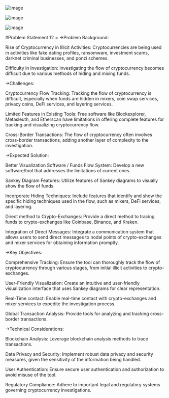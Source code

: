 ![image](https://github.com/sahilrohera10/RJPOLICE_HACK_1330_HackerX_12/assets/90958499/0eea8dd7-cd9d-4f85-a7b4-3eec36a7120e)

![image](https://github.com/sahilrohera10/RJPOLICE_HACK_1330_HackerX_12/assets/90958499/9b0e48e1-34db-45b8-9787-e6d4b32b3dde)

![image](https://github.com/sahilrohera10/RJPOLICE_HACK_1330_HackerX_12/assets/90958499/771ccc41-9f68-4db0-b43e-ac5cef1753fa)

#Problem Statement 12
×
->Problem Background:

Rise of Cryptocurrency in Illicit Activities:
Cryptocurrencies are being used in activities like fake dating profiles, ransomware, investment scams, darknet criminal businesses, and ponzi schemes.

Difficulty in Investigation:
Investigating the flow of cryptocurrency becomes difficult due to various methods of hiding and mixing funds.

->Challenges:

Cryptocurrency Flow Tracking:
Tracking the flow of cryptocurrency is difficult, especially when funds are hidden in mixers, coin swap services, privacy coins, DeFi services, and layering services.

Limited Features in Existing Tools:
Free software like Blockexplorer, Metasleuth, and Etherscan have limitations in offering complete features for tracking and visualizing cryptocurrency flow.

Cross-Border Transactions:
The flow of cryptocurrency often involves cross-border transactions, adding another layer of complexity to the investigation.

->Expected Solution:

Better Visualization Software / Funds Flow System:
Develop a new software/tool that addresses the limitations of current ones.

Sankey Diagram Features:
Utilize features of Sankey diagrams to visually show the flow of funds.

Incorporate Hiding Techniques:
Include features that identify and show the specific hiding techniques used in the flow, such as mixers, DeFi services, and layering.

Direct method to Crypto-Exchanges:
Provide a direct method to tracing funds to crypto-exchanges like Coinbase, Binance, and Kraken.

Integration of Direct Messages:
Integrate a communication system that allows users to send direct messages to nodal points of crypto-exchanges and mixer services for obtaining information promptly.

->Key Objectives:

Comprehensive Tracking:
Ensure the tool can thoroughly track the flow of cryptocurrency through various stages, from initial illicit activities to crypto-exchanges.

User-Friendly Visualization:
Create an intuitive and user-friendly visualization interface that uses Sankey diagrams for clear representation.

Real-Time contact:
Enable real-time contact with crypto-exchanges and mixer services to expedite the investigation process.

Global Transaction Analysis:
Provide tools for analyzing and tracking cross-border transactions.

->Technical Considerations:

Blockchain Analysis:
Leverage blockchain analysis methods to trace transactions.

Data Privacy and Security:
Implement robust data privacy and security measures, given the sensitivity of the information being handled.

User Authentication:
Ensure secure user authentication and authorization to avoid misuse of the tool.

Regulatory Compliance:
Adhere to important legal and regulatory systems governing cryptocurrency investigations.

